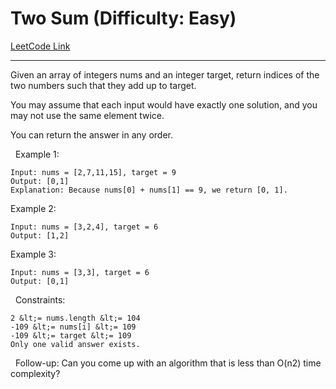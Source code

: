 # Two Sum (Difficulty: Easy)

[LeetCode Link](https://leetcode.com/problems/two-sum/)

---

Given an array of integers nums&nbsp;and an integer target, return indices of the two numbers such that they add up to target.

You may assume that each input would have exactly one solution, and you may not use the same element twice.

You can return the answer in any order.

&nbsp;
Example 1:

```
Input: nums = [2,7,11,15], target = 9
Output: [0,1]
Explanation: Because nums[0] + nums[1] == 9, we return [0, 1].
```

Example 2:

```
Input: nums = [3,2,4], target = 6
Output: [1,2]
```

Example 3:

```
Input: nums = [3,3], target = 6
Output: [0,1]
```

&nbsp;
Constraints:


	2 &lt;= nums.length &lt;= 104
	-109 &lt;= nums[i] &lt;= 109
	-109 &lt;= target &lt;= 109
	Only one valid answer exists.


&nbsp;
Follow-up:&nbsp;Can you come up with an algorithm that is less than O(n2)&nbsp;time complexity?
